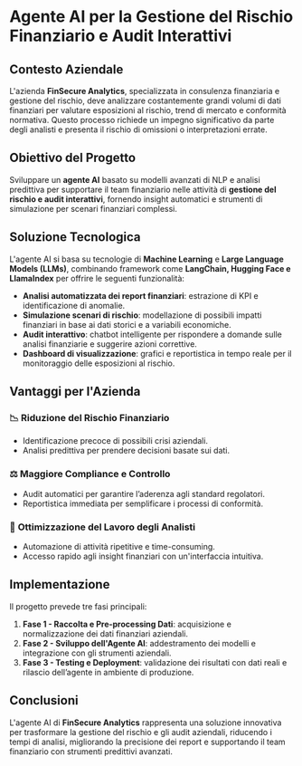 # Agente AI per la Gestione del Rischio Finanziario e Audit Interattivi

## Contesto Aziendale
L'azienda **FinSecure Analytics**, specializzata in consulenza finanziaria e gestione del rischio, deve analizzare costantemente grandi volumi di dati finanziari per valutare esposizioni al rischio, trend di mercato e conformità normativa. Questo processo richiede un impegno significativo da parte degli analisti e presenta il rischio di omissioni o interpretazioni errate.

## Obiettivo del Progetto
Sviluppare un **agente AI** basato su modelli avanzati di NLP e analisi predittiva per supportare il team finanziario nelle attività di **gestione del rischio e audit interattivi**, fornendo insight automatici e strumenti di simulazione per scenari finanziari complessi.

## Soluzione Tecnologica
L'agente AI si basa su tecnologie di **Machine Learning** e **Large Language Models (LLMs)**, combinando framework come **LangChain, Hugging Face e LlamaIndex** per offrire le seguenti funzionalità:
- **Analisi automatizzata dei report finanziari**: estrazione di KPI e identificazione di anomalie.
- **Simulazione scenari di rischio**: modellazione di possibili impatti finanziari in base ai dati storici e a variabili economiche.
- **Audit interattivo**: chatbot intelligente per rispondere a domande sulle analisi finanziarie e suggerire azioni correttive.
- **Dashboard di visualizzazione**: grafici e reportistica in tempo reale per il monitoraggio delle esposizioni al rischio.

## Vantaggi per l'Azienda
### 📉 **Riduzione del Rischio Finanziario**
- Identificazione precoce di possibili crisi aziendali.
- Analisi predittiva per prendere decisioni basate sui dati.

### ⚖️ **Maggiore Compliance e Controllo**
- Audit automatici per garantire l’aderenza agli standard regolatori.
- Reportistica immediata per semplificare i processi di conformità.

### 🚀 **Ottimizzazione del Lavoro degli Analisti**
- Automazione di attività ripetitive e time-consuming.
- Accesso rapido agli insight finanziari con un'interfaccia intuitiva.

## Implementazione
Il progetto prevede tre fasi principali:
1. **Fase 1 - Raccolta e Pre-processing Dati**: acquisizione e normalizzazione dei dati finanziari aziendali.
2. **Fase 2 - Sviluppo dell'Agente AI**: addestramento dei modelli e integrazione con gli strumenti aziendali.
3. **Fase 3 - Testing e Deployment**: validazione dei risultati con dati reali e rilascio dell’agente in ambiente di produzione.

## Conclusioni
L'agente AI di **FinSecure Analytics** rappresenta una soluzione innovativa per trasformare la gestione del rischio e gli audit aziendali, riducendo i tempi di analisi, migliorando la precisione dei report e supportando il team finanziario con strumenti predittivi avanzati.
